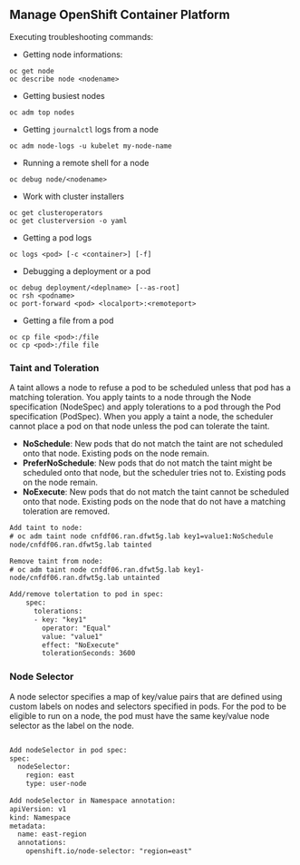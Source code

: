 ## Manage OpenShift Container Platform ##

Executing troubleshooting commands:

- Getting node informations:
```
oc get node
oc describe node <nodename>
```

- Getting busiest nodes
```
oc adm top nodes
```

- Getting `journalctl` logs from a node
```
oc adm node-logs -u kubelet my-node-name
```

- Running a remote shell for a node
```
oc debug node/<nodename>
```

- Work with cluster installers
```
oc get clusteroperators
oc get clusterversion -o yaml
```

- Getting a pod logs
```
oc logs <pod> [-c <container>] [-f]
```

- Debugging a deployment or a pod
```
oc debug deployment/<deplname> [--as-root]
oc rsh <podname>
oc port-forward <pod> <localport>:<remoteport>
```

- Getting a file from a pod
```
oc cp file <pod>:/file
oc cp <pod>:/file file
```

### Taint and Toleration ###
A taint allows a node to refuse a pod to be scheduled unless that pod has a matching toleration. You apply taints to a node through the Node specification (NodeSpec) and apply tolerations to a pod through the Pod specification (PodSpec). When you apply a taint a node, the scheduler cannot place a pod on that node unless the pod can tolerate the taint.
- **NoSchedule**: New pods that do not match the taint are not scheduled onto that node. Existing pods on the node remain.
- **PreferNoSchedule**: New pods that do not match the taint might be scheduled onto that node, but the scheduler tries not to. Existing pods on the node remain.
- **NoExecute**: New pods that do not match the taint cannot be scheduled onto that node. Existing pods on the node that do not have a matching toleration are removed.

```diff
Add taint to node:
# oc adm taint node cnfdf06.ran.dfwt5g.lab key1=value1:NoSchedule
node/cnfdf06.ran.dfwt5g.lab tainted

Remove taint from node:
# oc adm taint node cnfdf06.ran.dfwt5g.lab key1-
node/cnfdf06.ran.dfwt5g.lab untainted

Add/remove tolertation to pod in spec:
    spec:
      tolerations:
      - key: "key1"
        operator: "Equal"
        value: "value1"
        effect: "NoExecute"
        tolerationSeconds: 3600
```

### Node Selector ##
A node selector specifies a map of key/value pairs that are defined using custom labels on nodes and selectors specified in pods.
For the pod to be eligible to run on a node, the pod must have the same key/value node selector as the label on the node.
```diff

Add nodeSelector in pod spec:
spec:
  nodeSelector: 
    region: east
    type: user-node
    
Add nodeSelector in Namespace annotation:
apiVersion: v1
kind: Namespace
metadata:
  name: east-region
  annotations:
    openshift.io/node-selector: "region=east"

```


